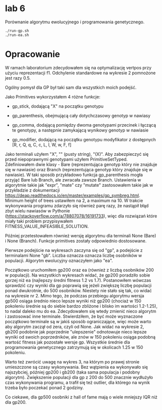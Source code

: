 # lab 6

Porównanie algorytmu ewolucyjnego i programowania genetycznego.

```shell
./run-gp.sh
./run-ea.sh
```

# Opracowanie

W ramach laboratorium zdecydowałem się na optymalizację vertpos przy użyciu reprezentacji f1. Odchylenie standardowe na wykresie 2 pomnożone jest razy 0.5.

Ogólny pomysł dla GP był taki sam dla wszystkich moich podejść.

Jako Primitives wykorzystałem 4 różne funkcje:

- gp_stick, dodającą "X" na początku genotypu

- gp_parenthesis, obejmującą cały dotychczasowy genotyp w nawiasy

- gp_comma, dodającą pomiędzy dwoma genotypami przecinek i łączącą te genotypy, a następnie zamykającą wynikowy genotyp w nawiasie

- gp_modifier, dodającą na początku genotypu modyfikator z dostępnych [R, r, Q, q, C, c, L, l, W, w, F, f]

Jako terminali użyłem "X", "" (pusty string), "(X)". Aby zabezpieczyć się przed niepoprawnymi genotypami użyłem PrimitiveSetTyped. Zdefiniowałem dwie klasy - Bare (reprezentująca genotyp który nie znajduje się w nawiasie) oraz Branch (reprezentująca genotyp który znajduje się w nawiasie). W taki sposób przykładowo funkcja gp_parenthesis mogła przyjąć Bare lub Branch, ale zwracała zawsze Branch. Ustawienia w algorytmie takie jak "expr", "mate" czy "mutate" zastosowałem takie jak w przykładzie z dokumentacji https://deap.readthedocs.io/en/master/examples/gp_symbreg.html. Minimum height of trees ustawiłem na 2, a maximum na 10. W trakcie wykonywania programu zdarzyło się również parę razy, że nastąpił błąd zbyt wielu nawiasów w Pythonie (https://stackoverflow.com/a/78807078/16191733), więc dla rozwiązań które miały taki problem przypisywałem FITNESS_VALUE_INFEASIBLE_SOLUTION. 

Później przetestowałem również wersję algorytmu dla terminali None (Bare) i None (Branch). Funkcje primitives zostały odpowiednio dostosowane.

Pierwsze podejście na wykresach zaczyna się od "gp", a podejście z terminalami None "gb". Liczba oznacza oznacza liczbę osobników w populacji. Algorytm ewolucyjny oznaczyłem jako "ea".

Początkowo uruchomiłem gp200 oraz ea (również z liczbą osobników 200 w populacji). Na wszystkich wykresach widać, że gp200 poradziło sobie gorzej niż ea (najlepszy średni fitness 1.2 vs 1.7). Postanowiłem wówczas sprawdzić czy wyniki dla gp poprawią się jeżeli zwiększę liczbę populacji ponad dwukrotnie, do 500 osobników. Niestety nie stało się tak, co widać na wykresie nr 2. Mimo tego, że podczas przebiegu algorytmu wersja gp500 osiąga średnio nieco lepsze wyniki niż gp200 (chociaż w 150 pokoleniu średnie są do siebie bardzo zbliżone i blisko im wartości 1.2-1.25), to nadal daleko mu do ea. Zdecydowałem się wtedy zmienić nieco algorytm i zastosować inne terminale. Stwierdziłem, że być może wyznaczone początkowo terminale są w jakiś sposób ograniczające, więc może warto aby algorytm zaczął od zera, czyli od None. Jak widać na wykresie 2, gb200 podobnie jak poprzednie "ulepszenie" odnotowuje nieco lepsze wyniki od swoich poprzedników, ale znów w 150 pokoleniu osiąga podobną wartość fitness jak pozostałe wersje gp. Wszystkie średnie dla programowania genetycznego zatrzymują się w okolicach 1.25 w 150 pokoleniu.

Warto też zwrócić uwagę na wykres 3, na którym po prawej stronie umieszczone są czasy wykonywania. Bez wątpienia ea wykonywało się najszybciej, później gp200 i gb200 (taka sama populacja i podobny algorytm). Zwiększenie populacji dla gp z 200 do 500 znacznie wydłużyło czas wykonywania programu, a trafił się też outlier, dla którego na wynik trzeba było poczekać ponad 2 godziny.

Co ciekawe, dla gp500 osobniki z hall of fame mają o wiele mniejszy IQR niż dla gp200.